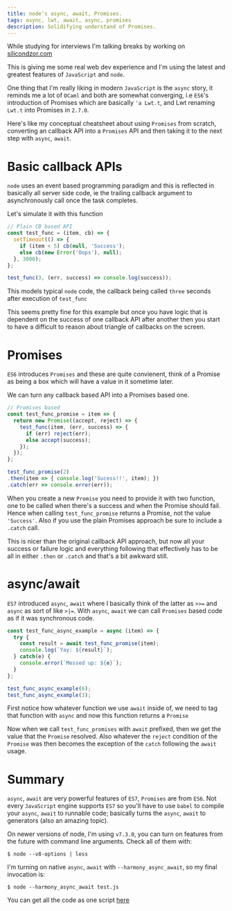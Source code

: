 ```yaml
---
title: node's async, await, Promises. 
tags: async, lwt, await, async, promises
description: Solidifying understand of Promises.
---
```


While studying for interviews I'm talking breaks by working
on [silicondzor.com](https://github.com/fxfactorial/silicondzor)

This is giving me some real web dev experience and I'm using the
latest and greatest features of `JavaScript` and `node`.

One thing that I'm really liking in modern `JavaScript` is the `async`
story, it reminds me a lot of `OCaml` and both are somewhat
converging, i.e `ES6`'s introduction of Promises which are basically
`'a Lwt.t`, and Lwt renaming `Lwt.t` into Promises in `2.7.0`.

Here's like my conceptual cheatsheet about using `Promises` from
scratch, converting an callback API into a `Promises` API and then
taking it to the next step with `async`, `await`.

# Basic callback APIs

`node` uses an event based programming paradigm and this is reflected
in basically all server side code, ie the trailing callback argument
to asynchronously call once the task completes.

Let's simulate it with this function 

```javascript
// Plain CB based API
const test_func = (item, cb) => {
  setTimeout(() => {
    if (item < 5) cb(null, 'Success');
    else cb(new Error('Oops'), null);
  }, 3000);
};

test_func(3, (err, success) => console.log(success));
```

This models typical `node` code, the callback being called `three`
seconds after execution of `test_func`

This seems pretty fine for this example but once you have logic that
is dependent on the success of one callback API after another then
you start to have a difficult to reason about triangle of callbacks on
the screen.

# Promises 

`ES6` introduces `Promises` and these are quite convienent, think of a
Promise as being a box which will have a value in it sometime later. 

We can turn any callback based API into a Promises based one. 

```javascript
// Promises based
const test_func_promise = item => {
  return new Promise((accept, reject) => {
    test_func(item, (err, success) => {
      if (err) reject(err);
      else accept(success);
    });
  });
};

test_func_promise(2)
.then(item => { console.log('Sucess!!', item); })
.catch(err => console.error(err));
```

When you create a new `Promise` you need to provide it with two
function, one to be called when there's a success and when the Promise
should fail. Hence when calling `test_func_promise` returns a Promise,
not the value `'Success'`. Also if you use the plain Promises approach
be sure to include a `.catch` call.

This is nicer than the original callback API approach, but now all
your success or failure logic and everything following that
effectively has to be all in either `.then` or `.catch` and that's a
bit awkward still.

# async/await

`ES7` introduced `async`, `await` where I basically think of the
latter as `>>=` and `async` as sort of like `>|=`. With `async`,
`await` we can call `Promises` based code as if it was synchronous
code.

```javascript
const test_func_async_example = async (item) => {
  try {
    const result = await test_func_promise(item);
    console.log(`Yay: ${result}`);
  } catch(e) {
    console.error(`Messed up: ${e}`);
  }
};

test_func_async_example(6);
test_func_async_example(3);
```

First notice how whatever function we use `await` inside of, we need
to tag that function with `async` and now this function returns a
`Promise`

Now when we call `test_func_promises` with `await` prefixed, then we
get the value that the `Promise` resolved. Also whatever the `reject`
condition of the `Promise` was then becomes the exception of the
`catch` following the `await` usage.

# Summary

`async`, `await` are very powerful features of `ES7`, `Promises` are
from `ES6`. Not every `JavaScript` engine supports `ES7` so you'll
have to use `babel` to compile your `async`, `await` to runnable
code; basically turns the `async`, `await` to generators (also an
amazing topic).

On newer versions of node, I'm using `v7.3.0`, you can turn on
features from the future with command line arguments. Check all of
them with:

```
$ node --v8-options | less
```

I'm turning on native `async`, `await` with `--harmony_async_await`,
so my final invocation is: 

```
$ node --harmony_async_await test.js
```

You can get all the code as one
script
[here](https://gist.github.com/fxfactorial/60edd7c3c8948754d21dbc9f517e37ee)
